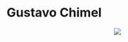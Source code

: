 # Gustavo Chimel


<p align="center">
  <a href="https://skillicons.dev">
    <img src="https://skillicons.dev/icons?i=docker,html,css,js,mongodb,nestjs,nodejs,postgres,prisma,react,ts,windows,linux,mysql,github,express,aws"/>  
  </a>
</p>
